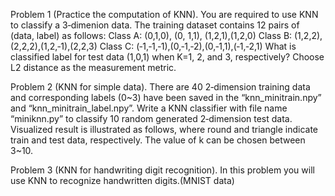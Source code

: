 Problem 1 (Practice the computation of KNN). You are required to use KNN 
to classify a 3‐dimenion data. The training dataset contains 12 pairs of (data, 
label) as follows: 
Class A: (0,1,0), (0, 1,1), (1,2,1),(1,2,0) 
Class B: (1,2,2),(2,2,2),(1,2,‐1),(2,2,3) 
Class C: (‐1,‐1,‐1),(0,‐1,‐2),(0,‐1,1),(‐1,‐2,1) 
What is classified label for test data (1,0,1) when K=1, 2, and 3, respectively? 
Choose L2 distance as the measurement metric. 

Problem 2 (KNN for simple data). There are 40 2‐dimension training data 
and corresponding labels (0~3) have been saved in the “knn_minitrain.npy” 
and  “knn_minitrain_label.npy”.  Write  a  KNN  classifier  with  file name 
“miniknn.py”  to  classify  10  random  generated  2‐dimension  test  data. 
Visualized result is illustrated as follows, where round and triangle indicate 
train and test data, respectively. The value of k can be chosen between 3~10. 

Problem 3 (KNN for handwriting digit recognition). In this problem you will 
use KNN to recognize handwritten digits.(MNIST data)
